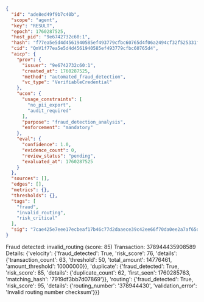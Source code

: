 ```json
{
  "id": "ade8ed49f9b7c40b",
  "scope": "agent",
  "key": "RESULT",
  "epoch": 1760287525,
  "host_pid": "9e6742732c60:1",
  "hash": "f77ea5e5d4d4561940585ef493779cfbc60765d4f06a2494cf32f525331f4b8e",
  "cid": "QmV1f77ea5e5d4d4561940585ef493779cfbc60765d4",
  "aicp": {
    "prov": {
      "issuer": "9e6742732c60:1",
      "created_at": 1760287525,
      "method": "automated_fraud_detection",
      "vc_type": "VerifiableCredential"
    },
    "ucon": {
      "usage_constraints": [
        "no_pii_export",
        "audit_required"
      ],
      "purpose": "fraud_detection_analysis",
      "enforcement": "mandatory"
    },
    "eval": {
      "confidence": 1.0,
      "evidence_count": 0,
      "review_status": "pending",
      "evaluated_at": 1760287525
    }
  },
  "sources": [],
  "edges": [],
  "metrics": {},
  "thresholds": {},
  "tags": [
    "fraud",
    "invalid_routing",
    "risk_critical"
  ],
  "sig": "7cae425e7eee17ecbeaf17b46c77d2daaece39c42ee66f70da0ee2a7af65d240"
}
```

Fraud detected: invalid_routing (score: 85)
Transaction: 378944435908589
Details: {'velocity': {'fraud_detected': True, 'risk_score': 76, 'details': {'transaction_count': 63, 'threshold': 50, 'total_amount': 14776461, 'amount_threshold': 10000000}}, 'duplicate': {'fraud_detected': True, 'risk_score': 85, 'details': {'duplicate_count': 62, 'first_seen': 1760285763, 'matching_hash': '7919df3bb7d07869'}}, 'routing': {'fraud_detected': True, 'risk_score': 95, 'details': {'routing_number': '378944430', 'validation_error': 'Invalid routing number checksum'}}}